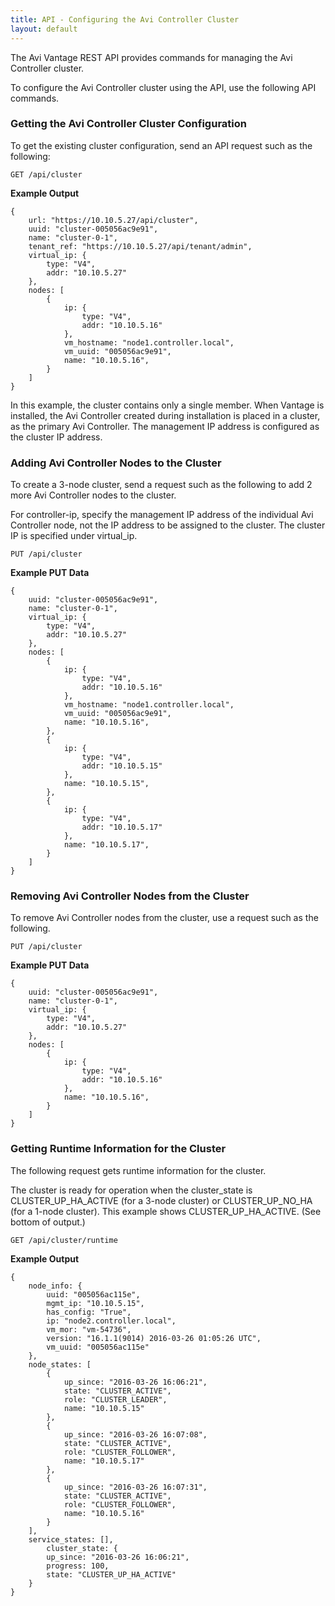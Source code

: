 ```yaml
---
title: API - Configuring the Avi Controller Cluster
layout: default
---
```

The Avi Vantage REST API provides commands for managing the Avi Controller cluster.

To configure the Avi Controller cluster using the API, use the following API commands.

### Getting the Avi Controller Cluster Configuration

To get the existing cluster configuration, send an API request such as the following:

<code>GET /api/cluster</code>

**Example Output**

<pre>
<code class="language-json">{
    url: "https://10.10.5.27/api/cluster",
    uuid: "cluster-005056ac9e91",
    name: "cluster-0-1",
    tenant_ref: "https://10.10.5.27/api/tenant/admin",
    virtual_ip: {
        type: "V4",
        addr: "10.10.5.27"
    },
    nodes: [
        {
            ip: {
                type: "V4",
                addr: "10.10.5.16"
            },
            vm_hostname: "node1.controller.local",
            vm_uuid: "005056ac9e91",
            name: "10.10.5.16",
        }
    ]
}</code>
</pre> 

In this example, the cluster contains only a single member. When Vantage is installed, the Avi Controller created during installation is placed in a cluster, as the primary Avi Controller. The management IP address is configured as the cluster IP address.

### Adding Avi Controller Nodes to the Cluster

To create a 3-node cluster, send a request such as the following to add 2 more Avi Controller nodes to the cluster.

For controller-ip, specify the management IP address of the individual Avi Controller node, not the IP address to be assigned to the cluster. The cluster IP is specified under virtual_ip.

<code>PUT /api/cluster</code>

**Example PUT Data**

<pre><code class="language-json">{
    uuid: "cluster-005056ac9e91",
    name: "cluster-0-1",
    virtual_ip: {
        type: "V4",
        addr: "10.10.5.27"
    },
    nodes: [
        {
            ip: {
                type: "V4",
                addr: "10.10.5.16"
            },
            vm_hostname: "node1.controller.local",
            vm_uuid: "005056ac9e91",
            name: "10.10.5.16",
        },
        {
            ip: {
                type: "V4",
                addr: "10.10.5.15"
            },
            name: "10.10.5.15",
        },
        {
            ip: {
                type: "V4",
                addr: "10.10.5.17"
            },
            name: "10.10.5.17",
        }
    ]
}</code>
</pre> 

### Removing Avi Controller Nodes from the Cluster

To remove Avi Controller nodes from the cluster, use a request such as the following.

<code>PUT /api/cluster</code>

**Example PUT Data**

<pre>
<code class="language-json">{
    uuid: "cluster-005056ac9e91",
    name: "cluster-0-1",
    virtual_ip: {
        type: "V4",
        addr: "10.10.5.27"
    },
    nodes: [
        {
            ip: {
                type: "V4",
                addr: "10.10.5.16"
            },
            name: "10.10.5.16",
        }
    ]
}</code>
</pre> 

### Getting Runtime Information for the Cluster

The following request gets runtime information for the cluster.

The cluster is ready for operation when the cluster_state is CLUSTER_UP_HA_ACTIVE (for a 3-node cluster) or CLUSTER_UP_NO_HA (for a 1-node cluster). This example shows CLUSTER_UP_HA_ACTIVE. (See bottom of output.)

<code>GET /api/cluster/runtime</code>

**Example Output**

<pre>
<code class="language-json">{
    node_info: {
        uuid: "005056ac115e",
        mgmt_ip: "10.10.5.15",
        has_config: "True",
        ip: "node2.controller.local",
        vm_mor: "vm-54736",
        version: "16.1.1(9014) 2016-03-26 01:05:26 UTC",
        vm_uuid: "005056ac115e"
    },
    node_states: [
        {
            up_since: "2016-03-26 16:06:21",
            state: "CLUSTER_ACTIVE",
            role: "CLUSTER_LEADER",
            name: "10.10.5.15"
        },
        {
            up_since: "2016-03-26 16:07:08",
            state: "CLUSTER_ACTIVE",
            role: "CLUSTER_FOLLOWER",
            name: "10.10.5.17"
        },
        {
            up_since: "2016-03-26 16:07:31",
            state: "CLUSTER_ACTIVE",
            role: "CLUSTER_FOLLOWER",
            name: "10.10.5.16"
        }
    ],
    service_states: [],
        cluster_state: {
        up_since: "2016-03-26 16:06:21",
        progress: 100,
        state: "CLUSTER_UP_HA_ACTIVE"
    }
}</code>
</pre> 